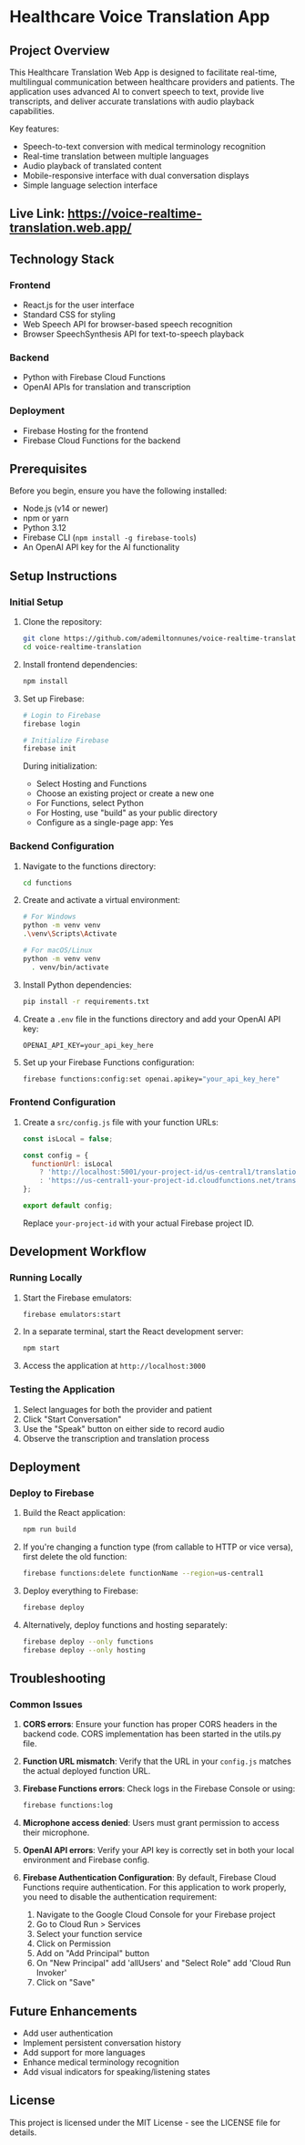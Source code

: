 # Healthcare Voice Translation App

## Project Overview

This Healthcare Translation Web App is designed to facilitate real-time, multilingual communication between healthcare providers and patients. The application uses advanced AI to convert speech to text, provide live transcripts, and deliver accurate translations with audio playback capabilities.

Key features:
- Speech-to-text conversion with medical terminology recognition
- Real-time translation between multiple languages
- Audio playback of translated content
- Mobile-responsive interface with dual conversation displays
- Simple language selection interface

## Live Link: https://voice-realtime-translation.web.app/

## Technology Stack

### Frontend
- React.js for the user interface
- Standard CSS for styling
- Web Speech API for browser-based speech recognition
- Browser SpeechSynthesis API for text-to-speech playback

### Backend
- Python with Firebase Cloud Functions
- OpenAI APIs for translation and transcription

### Deployment
- Firebase Hosting for the frontend
- Firebase Cloud Functions for the backend

## Prerequisites

Before you begin, ensure you have the following installed:
- Node.js (v14 or newer)
- npm or yarn
- Python 3.12
- Firebase CLI (`npm install -g firebase-tools`)
- An OpenAI API key for the AI functionality

## Setup Instructions

### Initial Setup

1. Clone the repository:
   ```bash
   git clone https://github.com/ademiltonnunes/voice-realtime-translation.git
   cd voice-realtime-translation
   ```

2. Install frontend dependencies:
   ```bash
   npm install
   ```

3. Set up Firebase:
   ```bash
   # Login to Firebase
   firebase login
   
   # Initialize Firebase
   firebase init
   ```
   
   During initialization:
   - Select Hosting and Functions
   - Choose an existing project or create a new one
   - For Functions, select Python
   - For Hosting, use "build" as your public directory
   - Configure as a single-page app: Yes

### Backend Configuration

1. Navigate to the functions directory:
   ```bash
   cd functions
   ```

2. Create and activate a virtual environment:
   ```bash
   # For Windows
   python -m venv venv
   .\venv\Scripts\Activate
   
   # For macOS/Linux
   python -m venv venv
     . venv/bin/activate
   ```

3. Install Python dependencies:
   ```bash
   pip install -r requirements.txt
   ```

4. Create a `.env` file in the functions directory and add your OpenAI API key:
   ```
   OPENAI_API_KEY=your_api_key_here
   ```

5. Set up your Firebase Functions configuration:
   ```bash
   firebase functions:config:set openai.apikey="your_api_key_here"
   ```

### Frontend Configuration

1. Create a `src/config.js` file with your function URLs:
   ```javascript
   const isLocal = false;

   const config = {
     functionUrl: isLocal
       ? 'http://localhost:5001/your-project-id/us-central1/translationService'
       : 'https://us-central1-your-project-id.cloudfunctions.net/translationService'
   };

   export default config;
   ```

   Replace `your-project-id` with your actual Firebase project ID.

## Development Workflow

### Running Locally

1. Start the Firebase emulators:
   ```bash
   firebase emulators:start
   ```

2. In a separate terminal, start the React development server:
   ```bash
   npm start
   ```

3. Access the application at `http://localhost:3000`

### Testing the Application

1. Select languages for both the provider and patient
2. Click "Start Conversation"
3. Use the "Speak" button on either side to record audio
4. Observe the transcription and translation process

## Deployment

### Deploy to Firebase

1. Build the React application:
   ```bash
   npm run build
   ```

2. If you're changing a function type (from callable to HTTP or vice versa), first delete the old function:
   ```bash
   firebase functions:delete functionName --region=us-central1
   ```

3. Deploy everything to Firebase:
   ```bash
   firebase deploy
   ```

4. Alternatively, deploy functions and hosting separately:
   ```bash
   firebase deploy --only functions
   firebase deploy --only hosting
   ```

## Troubleshooting

### Common Issues

1. **CORS errors**: Ensure your function has proper CORS headers in the backend code. CORS implementation has been started in the utils.py file.


2. **Function URL mismatch**: Verify that the URL in your `config.js` matches the actual deployed function URL.

3. **Firebase Functions errors**: Check logs in the Firebase Console or using:
   ```bash
   firebase functions:log
   ```

4. **Microphone access denied**: Users must grant permission to access their microphone.

5. **OpenAI API errors**: Verify your API key is correctly set in both your local environment and Firebase config.

6. **Firebase Authentication Configuration**: By default, Firebase Cloud Functions require authentication. For this application to work properly, you need to disable the authentication requirement:

   1. Navigate to the Google Cloud Console for your Firebase project
   2. Go to Cloud Run > Services
   3. Select your function service
   4. Click on Permission
   5. Add on "Add Principal" button
   6. On "New Principal" add 'allUsers' and "Select Role" add 'Cloud Run Invoker'
   7. Click on "Save"


## Future Enhancements

- Add user authentication
- Implement persistent conversation history
- Add support for more languages
- Enhance medical terminology recognition
- Add visual indicators for speaking/listening states

## License

This project is licensed under the MIT License - see the LICENSE file for details.
